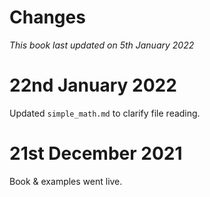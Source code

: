 # Changes

_This book last updated on 5th January 2022_

# 22nd January 2022

Updated `simple_math.md` to clarify file reading.

# 21st December 2021

Book & examples went live.